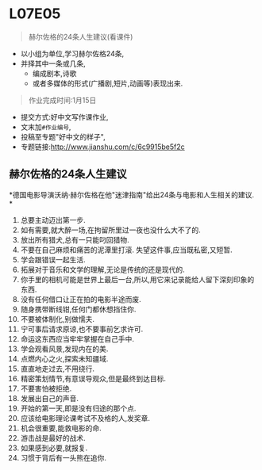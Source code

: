 # L07E05

> 赫尔佐格的24条⼈⽣建议(看课件)

- 以小组为单位,学习赫尔佐格24条,
- 并择其中一条或几条,
    + 编成剧本,诗歌
    + 或者多媒体的形式(广播剧,短片,动画等)表现出来. 

> 作业完成时间:1月15日 

- 提交方式:好中文写作课作业,
- 文末加`#作业编号`,
- 投稿至专题"好中文的样子",
- 专题链接:http://www.jianshu.com/c/6c9915be5f2c

## 赫尔佐格的24条人生建议

*德国电影导演沃纳·赫尔佐格在他"迷津指南"给出24条与电影和人生相关的建议. *

01. 总要主动迈出第一步. 
02. 如有需要,就大醉一场,在拘留所里过一夜也没什么大不了的. 
03. 放出所有猎犬,总有一只能叼回猎物. 
04. 不要在自己麻烦和痛苦的泥潭里打滚. 失望这件事,应当既私密,又短暂. 
05. 学会跟错误一起生活. 
06. 拓展对于音乐和文学的理解,无论是传统的还是现代的. 
07. 你手里的相机可能是世界上最后一台,所以,用它来记录能给人留下深刻印象的东西. 
08. 没有任何借口让正在拍的电影半途而废. 
09. 随身携带断线钳,任何门都休想挡住你. 
10. 不要被体制化,别做懦夫. 
11. 宁可事后请求原谅,也不要事前乞求许可. 
12. 命运这东西应当牢牢掌握在自己手中. 
13. 学会观看风景,发现内在的美. 
14. 点燃内心之火,探索未知疆域. 
15. 直直地走过去,不用绕行. 
16. 精密策划情节,有意误导观众,但是最终到达目标. 
17. 不要害怕被拒绝. 
18. 发展出自己的声音. 
19. 开始的第一天,即是没有归途的那个点. 
20. 应该给电影理论课考试不及格的人,发奖章. 
21. 机会很重要,能救电影的命. 
22. 游击战是最好的战术. 
23. 如果感到必要,就报复. 
24. 习惯于背后有一头熊在追你. 

